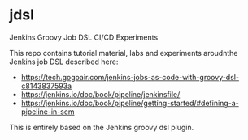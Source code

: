 # jdsl
Jenkins Groovy Job DSL CI/CD Experiments

This repo contains tutorial material, labs and experiments aroudnthe Jenkins job DSL described here:

- https://tech.gogoair.com/jenkins-jobs-as-code-with-groovy-dsl-c8143837593a
- https://jenkins.io/doc/book/pipeline/jenkinsfile/
- https://jenkins.io/doc/book/pipeline/getting-started/#defining-a-pipeline-in-scm

This is entirely based on the Jenkins groovy dsl plugin.
